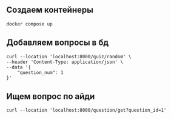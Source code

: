## Создаем контейнеры
` docker compose up `

## Добавляем вопросы в бд
```
curl --location 'localhost:8000/quiz/random' \
--header 'Content-Type: application/json' \
--data '{
    "question_num": 1
}'
```

## Ищем вопрос по айди
```
curl --location 'localhost:8000/question/get?question_id=1'
```

